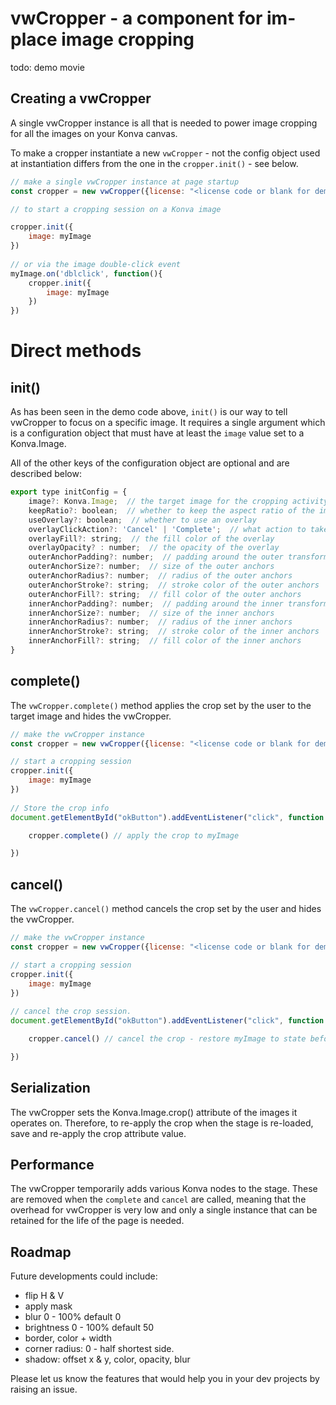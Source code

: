 
# vwCropper - a component for im-place image cropping

todo: demo movie

## Creating a vwCropper

A single vwCropper instance is all that is needed to power image cropping for all the images on your Konva canvas.

To make a cropper instantiate a new `vwCropper` - not the config object used at instantiation differs from the one in the `cropper.init()` - see below.


```js
// make a single vwCropper instance at page startup
const cropper = new vwCropper({license: "<license code or blank for demo>"})

// to start a cropping session on a Konva image

cropper.init({
    image: myImage
})  
 
// or via the image double-click event
myImage.on('dblclick', function(){
    cropper.init({
        image: myImage
    })  
})

```

# Direct methods

## init() 

As has been seen in the demo code above, `init()` is our way to tell vwCropper to focus on a specific image. It requires a single argument which is a configuration object that must have at least the `image` value set to a Konva.Image.

All of the other keys of the configuration object are optional and are described below:

```js
export type initConfig = {
    image?: Konva.Image;  // the target image for the cropping activity
    keepRatio?: boolean;  // whether to keep the aspect ratio of the image
    useOverlay?: boolean;  // whether to use an overlay
    overlayClickAction?: 'Cancel' | 'Complete';  // what action to take when the overlay is clicked
    overlayFill?: string;  // the fill color of the overlay
    overlayOpacity? : number;  // the opacity of the overlay
    outerAnchorPadding?: number;  // padding around the outer transformer
    outerAnchorSize?: number;  // size of the outer anchors
    outerAnchorRadius?: number;  // radius of the outer anchors
    outerAnchorStroke?: string;  // stroke color of the outer anchors
    outerAnchorFill?: string;  // fill color of the outer anchors
    innerAnchorPadding?: number;  // padding around the inner transformer
    innerAnchorSize?: number;  // size of the inner anchors
    innerAnchorRadius?: number;  // radius of the inner anchors
    innerAnchorStroke?: string;  // stroke color of the inner anchors
    innerAnchorFill?: string;  // fill color of the inner anchors
}
```

## complete() 

The `vwCropper.complete()` method applies the crop set by the user to the target image and hides the vwCropper. 

```js
// make the vwCropper instance
const cropper = new vwCropper({license: "<license code or blank for demo>"})

// start a cropping session
cropper.init({
    image: myImage
})  
 
// Store the crop info  
document.getElementById("okButton").addEventListener("click", function (e) {

    cropper.complete() // apply the crop to myImage

})
```

## cancel() 

The `vwCropper.cancel()` method cancels the crop set by the user and hides the vwCropper. 

```js
// make the vwCropper instance
const cropper = new vwCropper({license: "<license code or blank for demo>"})

// start a cropping session
cropper.init({
    image: myImage
})  
 
// cancel the crop session.
document.getElementById("okButton").addEventListener("click", function (e) {

    cropper.cancel() // cancel the crop - restore myImage to state before cropping started.

})
```

## Serialization

The vwCropper sets the Konva.Image.crop() attribute of the images it operates on. Therefore, to re-apply the crop when the stage is re-loaded, save and re-apply the crop attribute value.



## Performance

The vwCropper temporarily adds various Konva nodes to the stage. These are removed when the `complete` and `cancel` are called, meaning that the overhead for vwCropper is very low and only a single instance that can be retained for the life of the page is needed.



## Roadmap

Future developments could include:  

- flip H & V
- apply mask
- blur 0 - 100% default 0
- brightness 0 - 100% default 50
- border, color + width
- corner radius: 0 - half shortest side.
- shadow: offset x & y, color, opacity, blur

Please let us know the features that would help you in your dev projects by raising an issue.